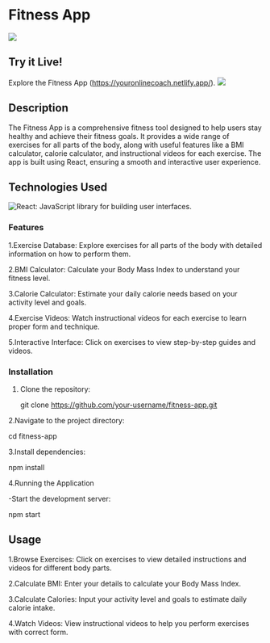 # Fitness App

![](https://imgur.com/a/LloNXSm)

## Try it Live!

Explore the Fitness App  (https://youronlinecoach.netlify.app/).
![](https://imgur.com/a/Kxqp8qG)


## Description

The Fitness App is a comprehensive fitness tool designed to help users stay healthy and achieve their fitness goals. It provides a wide range of exercises for all parts of the body, along with useful features like a BMI calculator, calorie calculator, and instructional videos for each exercise. The app is built using React, ensuring a smooth and interactive user experience.


## Technologies Used

![React](https://img.shields.io/badge/-React-black?style=for-the-badge&logo=react): JavaScript library for building user interfaces.


### Features

1.Exercise Database: Explore exercises for all parts of the body with detailed information on how to perform them.

2.BMI Calculator: Calculate your Body Mass Index to understand your fitness level.

3.Calorie Calculator: Estimate your daily calorie needs based on your activity level and goals.

4.Exercise Videos: Watch instructional videos for each exercise to learn proper form and technique.

5.Interactive Interface: Click on exercises to view step-by-step guides and videos.

### Installation

1. Clone the repository:

   git clone https://github.com/your-username/fitness-app.git

2.Navigate to the project directory:

cd fitness-app

3.Install dependencies:

npm install

4.Running the Application

  -Start the development server:

npm start

## Usage

1.Browse Exercises: Click on exercises to view detailed instructions and videos for different body parts.

2.Calculate BMI: Enter your details to calculate your Body Mass Index.

3.Calculate Calories: Input your activity level and goals to estimate daily calorie intake.

4.Watch Videos: View instructional videos to help you perform exercises with correct form.

